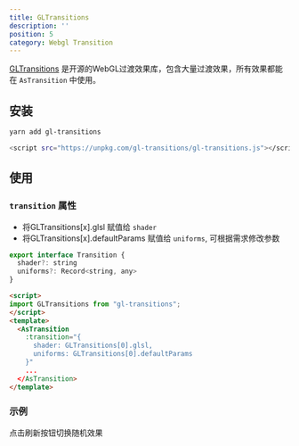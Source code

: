 ```yaml
---
title: GLTransitions
description: ''
position: 5
category: Webgl Transition
---
```


[GLTransitions](https://gl-transitions.com/) 是开源的WebGL过渡效果库，包含大量过渡效果，所有效果都能在 `AsTransition` 中使用。

## 安装

<code-group>
  <code-block label="node" active>

  ```bash
  yarn add gl-transitions
  ```

  </code-block>
  <code-block label="html">

  ```bash
  <script src="https://unpkg.com/gl-transitions/gl-transitions.js"></script>
  ```

  </code-block>
  
</code-group>

## 使用
### `transition` 属性
- 将GLTransitions[x].glsl 赋值给 `shader`
- 将GLTransitions[x].defaultParams 赋值给 `uniforms`, 可根据需求修改参数

```js
export interface Transition {
  shader?: string
  uniforms?: Record<string, any>
}
```
```html
<script>
import GLTransitions from "gl-transitions";
</script>
<template>
  <AsTransition
    :transition="{
      shader: GLTransitions[0].glsl,
      uniforms: GLTransitions[0].defaultParams
    }"
    ...
  </AsTransition>
</template>
```
### 示例
点击刷新按钮切换随机效果

<code-sandbox :src="'https://codesandbox.io/embed/image-group-transition-b81gdl?fontsize=14&hidenavigation=1&theme=dark'"></code-sandbox>
